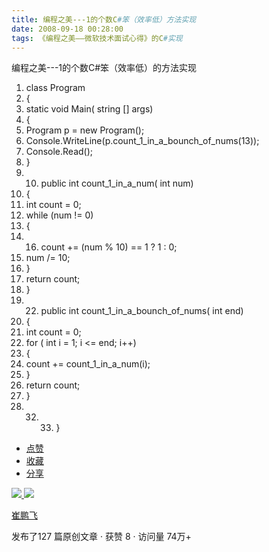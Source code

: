 ```yaml
---
title: 编程之美---1的个数C#笨（效率低）方法实现
date: 2008-09-18 00:28:00
tags: 《编程之美——微软技术面试心得》的C#实现
---
```

编程之美---1的个数C#笨（效率低）的方法实现

  1. class  Program 
  2. { 
  3. static  void  Main(  string  [] args) 
  4. { 
  5. Program p =  new  Program(); 
  6. Console.WriteLine(p.count_1_in_a_bounch_of_nums(13)); 
  7. Console.Read(); 
  8. } 
  9.   10. public  int  count_1_in_a_num(  int  num) 
  11. { 
  12. int  count = 0; 
  13. while  (num != 0) 
  14. { 
  15.   16. count += (num % 10) == 1 ? 1 : 0; 
  17. num /= 10; 
  18. } 
  19. return  count; 
  20. } 
  21.   22. public  int  count_1_in_a_bounch_of_nums(  int  end) 
  23. { 
  24. int  count = 0; 
  25. for  (  int  i = 1; i <= end; i++) 
  26. { 
  27. count += count_1_in_a_num(i); 
  28. } 
  29. return  count; 
  30. } 
  31.   32.   33. } 

  * [ 点赞  ](javascript:;)
  * [ 收藏  ](javascript:;)
  * [ 分享 ](javascript:;)

[ ![](https://profile.csdnimg.cn/5/2/5/3_cuipengfei1)
![](https://g.csdnimg.cn/static/user-reg-year/1x/11.png)
](https://blog.csdn.net/cuipengfei1)

[ 崔鹏飞 ](https://blog.csdn.net/cuipengfei1)

发布了127 篇原创文章  ·  获赞 8  ·  访问量 74万+

